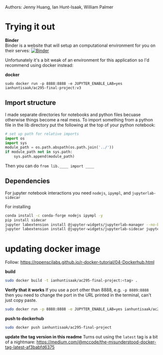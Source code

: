 Authors: Jenny Huang, Ian Hunt-Isaak, William Palmer

# Trying it out

**Binder**  
Binder is a website that will setup an computational environment for you on their serves: [![Binder](https://mybinder.org/badge_logo.svg)](https://gesis.mybinder.org/binder/v2/gh/ianhi/AC295-final-project-JWI/master?urlpath=lab)

Unfortunately it's a bit weak of an environment for this application so I'd recommend using docker instead:

**docker**
```
sudo docker run -p 8888:8888 -e JUPYTER_ENABLE_LAB=yes ianhuntisaak/ac295-final-project:v3
```

## Import structure
I made separate directories for notebooks and python files becuase otherwise things become a real mess. To import something from a python file in the lib directory put the following at the top of your python notebook:
```python
# set up path for relative imports
import os
import sys
module_path = os.path.abspath(os.path.join('../'))
if module_path not in sys.path:
    sys.path.append(module_path)
```

Then you can do `from lib.____ import ____`


## Dependencies
For jupyter notebook interactions you need `nodejs`, `ipympl`, and `jupyterlab-sidecar`

For installing
```bash
conda install -c conda-forge nodejs ipympl -y
pip install sidecar
jupyter labextension install @jupyter-widgets/jupyterlab-manager --no-build
jupyter labextension install @jupyter-widgets/jupyterlab-sidecar jupyter-matplotlib
```


# updating docker image

Follow: https://ropenscilabs.github.io/r-docker-tutorial/04-Dockerhub.html


**build**
```bash
sudo docker build -t ianhuntisaak/ac295-final-project:<tag> .
```

**Verify that it works**
If you use a port other than 8888, e.g. `-p 8889:8888` then you need to change the port in the URL printed in the terminal, can't just copy paste.
```bash
sudo docker run -p 8888:8888 -e JUPYTER_ENABLE_LAB=yes ianhuntisaak/ac295-final-project:<tag>
```

**push to dockerhub**
```bash
sudo docker push ianhuntisaak/ac295-final-project
```

**update the tag version in this readme**
Turns out using the `latest` tag is a bit of a nightmare: https://medium.com/@mccode/the-misunderstood-docker-tag-latest-af3babfd6375
